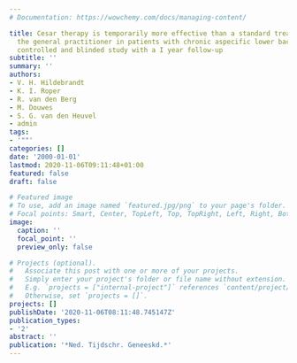 ```yaml
---
# Documentation: https://wowchemy.com/docs/managing-content/

title: Cesar therapy is temporarily more effective than a standard treatment from
  the general practitioner in patients with chronic aspecific lower back pain; randomized,
  controlled and blinded study with a I year follow-up
subtitle: ''
summary: ''
authors:
- V. H. Hildebrandt
- K. I. Roper
- R. van den Berg
- M. Douwes
- S. G. van den Heuvel
- admin
tags:
- '""'
categories: []
date: '2000-01-01'
lastmod: 2020-11-06T09:11:48+01:00
featured: false
draft: false

# Featured image
# To use, add an image named `featured.jpg/png` to your page's folder.
# Focal points: Smart, Center, TopLeft, Top, TopRight, Left, Right, BottomLeft, Bottom, BottomRight.
image:
  caption: ''
  focal_point: ''
  preview_only: false

# Projects (optional).
#   Associate this post with one or more of your projects.
#   Simply enter your project's folder or file name without extension.
#   E.g. `projects = ["internal-project"]` references `content/project/deep-learning/index.md`.
#   Otherwise, set `projects = []`.
projects: []
publishDate: '2020-11-06T08:11:48.745147Z'
publication_types:
- '2'
abstract: ''
publication: '*Ned. Tijdschr. Geneeskd.*'
---
```

